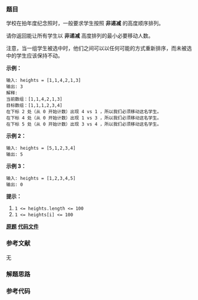 ### 题目
学校在拍年度纪念照时，一般要求学生按照 **非递减** 的高度顺序排列。

请你返回能让所有学生以 **非递减** 高度排列的最小必要移动人数。

注意，当一组学生被选中时，他们之间可以以任何可能的方式重新排序，而未被选中的学生应该保持不动。



**示例：**

    
    
    输入: heights = [1,1,4,2,1,3]
    输出: 3 
    解释:
    当前数组：[1,1,4,2,1,3]
    目标数组：[1,1,1,2,3,4]
    在下标 2 处（从 0 开始计数）出现 4 vs 1 ，所以我们必须移动这名学生。
    在下标 4 处（从 0 开始计数）出现 1 vs 3 ，所以我们必须移动这名学生。
    在下标 5 处（从 0 开始计数）出现 3 vs 4 ，所以我们必须移动这名学生。

**示例 2：**

    
    
    输入: heights = [5,1,2,3,4]
    输出: 5
    

**示例 3：**

    
    
    输入: heights = [1,2,3,4,5]
    输出: 0
    



**提示：**

  1. `1 <= heights.length <= 100`
  2. `1 <= heights[i] <= 100`

 **[原题](https://leetcode-cn.com/problems/height-checker/)**    **[代码文件]()**


### 参考文献
无

### 解题思路




### 参考代码

```go


```




